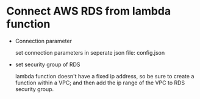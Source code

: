 # Connect AWS RDS from lambda function

* Connection parameter

    set connection parameters in seperate json file: config.json

* set security group of RDS

    lambda function doesn't have a fixed ip address, so be sure to create a function within a VPC;
    and then add the ip range of the VPC to RDS security group.